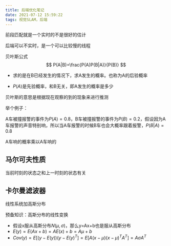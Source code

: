 ```yaml
---
title: 后端优化笔记
date: 2021-07-12 15:59:22
tags: 视觉SLAM，后端
---
```


前段匹配就是一个实时的不是很好的估计

后端可以不实时，是一个可以比较慢的线程



贝叶斯公式
$$
P(A|B)=\frac{P(A)P(B|A)}{P(B)}
$$

- 求的是在B已经发生的情况下，求A发生的概率。也称为A的后验概率

- $P(A)$是先验概率，和B无关，即A发生的概率是多少

贝叶斯的意思是根据现在观察的到的现象来进行推测

举个例子：

A车被撞报警的事件为$P(A)=0.8$，B车被撞报警的事件为$P(B)=0.2$，假设因为A车报警的声音特别响，所以当A车报警的时候B车也会大概率跟着报警，$P(B|A)=0.8$

A车响的概率乘以A车响的



## 马尔可夫性质

当前时刻的状态之和上一时刻的状态有关

 

## 卡尔曼滤波器

线性系统加高斯分布

预备知识：高斯分布的线性变换

- 假设x服从高斯分布$N(\mu,\sigma)$，那么y=Ax+b也是服从高斯分布
- $E(y)=E(Ax+b)=AE(x)+b=A\mu+b$
- $Cov(y)=E[(y-E(y))(y-E(y)^T]=E[A(x-\mu)(x-\mu)^TA^T]=A\sigma A^T$

   





